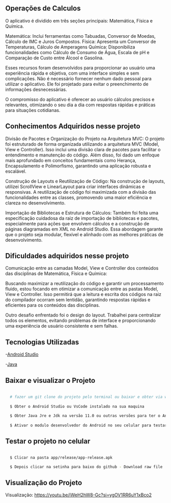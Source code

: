 ## Operações de Calculos
O aplicativo é dividido em três seções principais: Matemática, Física e Química.

Matemática: Inclui ferramentas como Tabuadas, Conversor de Moedas, Cálculo de IMC e Juros Compostos.
Física: Apresenta um Conversor de Temperaturas, Cálculo de Amperagens
Química: Disponibiliza funcionalidades como Cálculo de Consumo de Água, Escala de pH e Comparação de Custo entre Álcool e Gasolina.

Esses recursos foram desenvolvidos para proporcionar ao usuário uma experiência rápida e objetiva, com uma interface simples e sem complicações. 
Não é necessário fornecer nenhum dado pessoal para utilizar o aplicativo. Ele foi projetado para evitar o preenchimento de informações desnecessárias.

O compromisso do aplicativo é oferecer ao usuário cálculos precisos e relevantes, otimizando o seu dia a dia com respostas rápidas e práticas para situações cotidianas.

## Conhecimentos Adquiridos nesse projeto 

Divisão de Pacotes e Organização do Projeto na Arquitetura MVC: O projeto foi estruturado de forma organizada utilizando a arquitetura MVC (Model, View e Controller). 
Isso inclui uma divisão clara de pacotes para facilitar o entendimento e manutenção do código. Além disso, foi dado um enfoque mais aprofundado em conceitos fundamentais como Herança, Encapsulamento e Polimorfismo, 
garantindo uma aplicação robusta e escalável.

Construção de Layouts e Reutilização de Código: Na construção de layouts, utilizei ScrollView e LinearLayout para criar interfaces dinâmicas e responsivas. A reutilização de código foi maximizada com a divisão das funcionalidades entre as classes, 
promovendo uma maior eficiência e clareza no desenvolvimento.

Importação de Bibliotecas e Estrutura de Cálculos: Também foi feita uma especificação cuidadosa da raiz de importação de bibliotecas e pacotes, especialmente para ações que envolvem cálculos e a construção de páginas diagramadas em XML no Android Studio.
Essa abordagem garante que o projeto seja modular, flexível e alinhado com as melhores práticas de desenvolvimento.

## Dificuldades adquiridos nesse projeto 
Comunicação entre as camadas Model, View e Controller dos conteúdos das disciplinas de Matemática, Física e Química:

Buscando maximizar a reutilização do código e garantir um processamento fluido, estou focando em otimizar a comunicação entre as pastas Model, View e Controller. 
Isso permitirá que a leitura e escrita dos códigos na raiz do compilador ocorram sem lentidão, garantindo respostas rápidas e eficientes para os conteúdos das disciplinas.

Outro desafio enfrentado foi o design do layout. Trabalhei para centralizar todos os elementos, evitando problemas de interface e proporcionando uma experiência de usuário consistente e sem falhas.

## Tecnologias Utilizadas

-[Android Studio](https://developer.android.com/) 

-[Java](https://www.java.com/pt-BR/)

## Baixar e visualizar o Projeto 

```bash 
  
  # fazer um git clone do projeto pelo terminal ou baixar e obter via winrar  
  
  $ Obter o Android Studio ou VsCode instalado na sua maquina
  
  $ Obter Java Jre e Jdk na versão 11.0 ou outras versões para ter o Android Instalado 
  
  $ Ativar o modulo desenvolvedor do Android no seu celular para testar o aplicativo

```

## Testar o projeto no celular 

```bash 

  $ Clicar na pasta app/release/app-release.apk

  $ Depois clicar na setinha para baixo do github - Download raw file

```

## Visualização do Projeto 

Visualização: https://youtu.be/iWeH2hW8-Gc?si=ygOV1RR6uY1xBco2 
